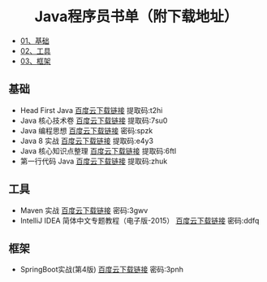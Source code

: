 <h1 align="center">Java程序员书单（附下载地址）</h1>

- [01、基础](#基础)
- [02、工具](#工具)
- [03、框架](#框架)

## 基础

- Head First Java       [百度云下载链接](https://pan.baidu.com/s/11OAEezloi9QMS6HBeV9Www) 提取码:t2hi
- Java 核心技术卷       [百度云下载链接](https://pan.baidu.com/s/10MwErNKICSexwfh1thboHg) 提取码:7su0 
- Java 编程思想       [百度云下载链接](https://pan.baidu.com/s/1Si5o3pL9tGM3kOt2U-LN0Q)  密码:spzk
- Java 8 实战       [百度云下载链接](https://pan.baidu.com/s/1xRURT8Vz2MgAFR57R5Ai6w) 提取码:e4y3 
- Java 核心知识点整理       [百度云下载链接](https://pan.baidu.com/s/1gRiNItya7vgB2CPNS_6GsA) 提取码:6ftl
- 第一行代码 Java       [百度云下载链接](https://pan.baidu.com/s/1EWIs7BcMNZK13uUsh2oyeQ) 提取码:zhuk 

## 工具
- Maven 实战       [百度云下载链接](https://pan.baidu.com/s/1ba7Rsa_1tH0t9aFbQUy64Q)  密码:3gwv
- IntelliJ IDEA 简体中文专题教程（电子版-2015）       [百度云下载链接](https://pan.baidu.com/s/1NXN62yy98nJk7ZfWpNxTAg)  密码:ddfq

## 框架

- SpringBoot实战(第4版)       [百度云下载链接](https://pan.baidu.com/s/1QXKWrvfNxHGFMFljDEl75A)  密码:3pnh
